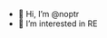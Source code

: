 - 👋 Hi, I’m @noptr
- 👀 I’m interested in RE


<!---
noptr/noptr is a ✨ special ✨ repository because its `README.md` (this file) appears on your GitHub profile.
You can click the Preview link to take a look at your changes.
--->
